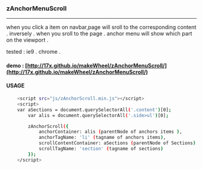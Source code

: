 ### zAnchorMenuScroll
***

when you click a item on navbar,page will sroll to the corresponding content . inversely . when you sroll to the page . anchor menu will show which part on the viewport .

tested : ie9 . chrome .

#### demo : [http://17x.github.io/makeWheel/zAnchorMenuScroll/](http://17x.github.io/makeWheel/zAnchorMenuScroll/)

#### USAGE

```bash
    <script src="js/zAnchorScroll.min.js"></script>
    <script>
    var aSections = document.querySelectorAll('.content')[0];
        var alis = document.querySelectorAll('.side>ul')[0];

        zAnchorScroll({
            anchorContainer: alis (parentNode of anchors items ),
            anchorTagName: 'li' (tagname of anchors items),
            scrollContentContainer: aSections (parentNode of Sections),
            scrollTagName: 'section' (tagname of sections)
        });
    </script>
```
